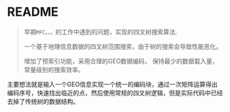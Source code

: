 README
=============
> 早期```MFC。。。```的工作中遇到的问题，实现的四叉树搜索算法.
> 
> 一个基于地理信息数据的四叉树范围搜索，由于树的搜索会导致性能恶化。
>
> 增加了预索引功能，采用合理的GEO数据编码， 保持最少的数据载入量，常量级别的搜索效率。


主要想法就是输入一个GEO信息实现一个统一的编码块，通过一次矩阵运算得出编码序号，快速找出临近的点，然后使用常规的四叉树逻辑，但是实际代码中已经去掉了传统树的数据结构。

